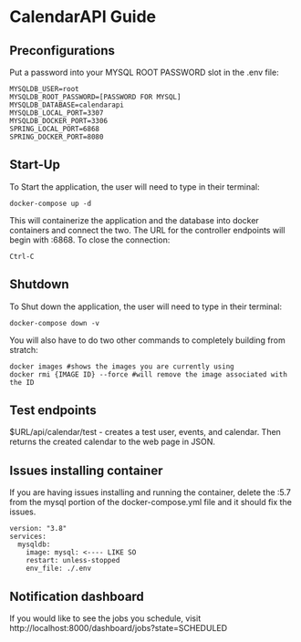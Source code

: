 # CalendarAPI Guide

## Preconfigurations
Put a password into your MYSQL ROOT PASSWORD slot in the .env file:
```
MYSQLDB_USER=root
MYSQLDB_ROOT_PASSWORD=[PASSWORD FOR MYSQL]
MYSQLDB_DATABASE=calendarapi
MYSQLDB_LOCAL_PORT=3307
MYSQLDB_DOCKER_PORT=3306
SPRING_LOCAL_PORT=6868
SPRING_DOCKER_PORT=8080
```

## Start-Up

To Start the application, the user will need to type in their terminal:
```
docker-compose up -d
```
This will containerize the application and the database into docker containers and connect the two.
The URL for the controller endpoints will begin with :6868.
To close the connection:
```
Ctrl-C
```

## Shutdown
To Shut down the application, the user will need to type in their terminal:
```
docker-compose down -v
```
You will also have to do two other commands to completely building from stratch:
```
docker images #shows the images you are currently using
docker rmi {IMAGE ID} --force #will remove the image associated with the ID
```

## Test endpoints
$URL/api/calendar/test - creates a test user, events, and calendar. Then returns the created calendar to the web page
in JSON.

## Issues installing container
If you are having issues installing and running the container, delete the :5.7 from the mysql portion of the
docker-compose.yml file and it should fix the issues.
```
version: "3.8"
services:
  mysqldb:
    image: mysql: <---- LIKE SO
    restart: unless-stopped
    env_file: ./.env
  ```
## Notification dashboard
If you would like to see the jobs you schedule, visit http://localhost:8000/dashboard/jobs?state=SCHEDULED
